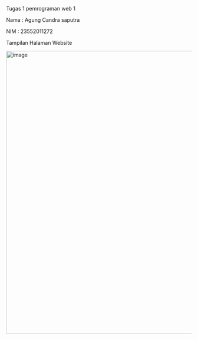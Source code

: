 Tugas 1 pemrograman web 1

Nama : Agung Candra saputra

NIM : 23552011272

Tampilan Halaman Website

<img width="1366" height="768" alt="image" src="https://github.com/user-attachments/assets/d9c3e93c-9a13-407f-839c-14f971fccede" />
